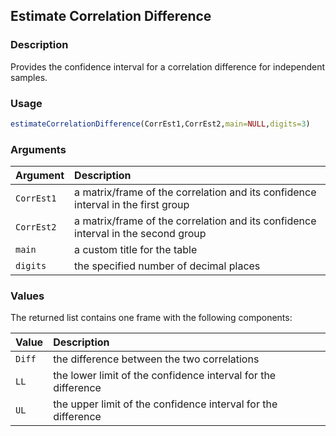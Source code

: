 ## Estimate Correlation Difference

### Description

Provides the confidence interval for a correlation difference for independent samples.

### Usage

```r
estimateCorrelationDifference(CorrEst1,CorrEst2,main=NULL,digits=3)
```

### Arguments

Argument | Description
:-- | :--
```CorrEst1``` | a matrix/frame of the correlation and its confidence interval in the first group
```CorrEst2``` | a matrix/frame of the correlation and its confidence interval in the second group
```main``` | a custom title for the table
```digits``` | the specified number of decimal places

### Values

The returned list contains one frame with the following components:

Value | Description
:-- | :--
```Diff``` | the difference between the two correlations
```LL``` | the lower limit of the confidence interval for the difference
```UL``` | the upper limit of the confidence interval for the difference

